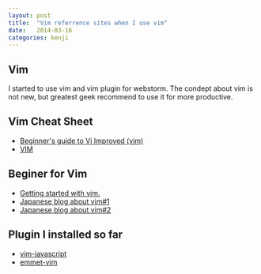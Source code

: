 ```yaml
---
layout: post
title:  "Vim referrence sites when I use vim"
date:   2014-03-16
categories: kenji
---
```


## Vim
I started to use vim and vim plugin for webstorm.
The condept about vim is not new, but greatest geek recommend to use it for more productive.

## Vim Cheat Sheet
- [Beginner's guide to Vi Improved (vim)](http://newbiedoc.sourceforge.net/text_editing/vim.html)
- [VIM](http://rtorruellas.com/vim-cheat-sheet/)

## Beginer for Vim

- [Getting started with vim.](http://bilalquadri.com/blog/2012/12/17/getting-started-with-vim/)
- [Japanese blog about vim#1](http://www.curiosity-drives.me/2012/01/rails.html)
- [Japanese blog about vim#2](http://vim-users.jp/2011/04/hack215/)

## Plugin I installed so far

- [vim-javascript](https://github.com/pangloss/vim-javascript) 
- [emmet-vim](https://github.com/mattn/emmet-vim/)

